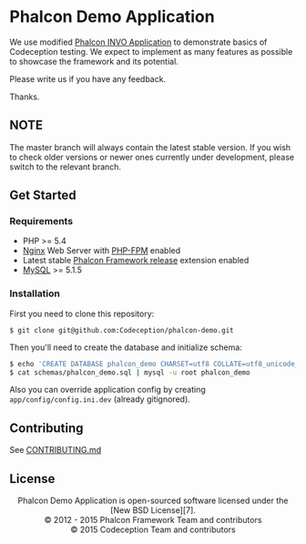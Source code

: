 # Phalcon Demo Application

We use modified [Phalcon INVO Application][1] to demonstrate basics of Codeception testing.
We expect to implement as many features as possible to showcase the framework and its
potential.

Please write us if you have any feedback.

Thanks.

## NOTE

The master branch will always contain the latest stable version. If you wish
to check older versions or newer ones currently under development, please
switch to the relevant branch.

## Get Started

### Requirements

* PHP >= 5.4
* [Nginx][2] Web Server with [PHP-FPM][3] enabled
* Latest stable [Phalcon Framework release][4] extension enabled
* [MySQL][5] >= 5.1.5

### Installation

First you need to clone this repository:

```
$ git clone git@github.com:Codeception/phalcon-demo.git
```

Then you'll need to create the database and initialize schema:

```sh
$ echo 'CREATE DATABASE phalcon_demo CHARSET=utf8 COLLATE=utf8_unicode_ci' | mysql -u root
$ cat schemas/phalcon_demo.sql | mysql -u root phalcon_demo
```

Also you can override application config by creating `app/config/config.ini.dev` (already gitignored).

## Contributing

See [CONTRIBUTING.md][6]

## License
<center>
Phalcon Demo Application is open-sourced software licensed under the [New BSD License][7].<br>
© 2012 - 2015 Phalcon Framework Team and contributors<br>
© 2015 Codeception Team and contributors
</center>

[1]: https://phalconphp.com/
[2]: http://nginx.org/
[3]: http://php.net/manual/en/install.fpm.php
[4]: https://github.com/phalcon/cphalcon/releases
[5]: https://www.mysql.com/
[6]: https://github.com/phalcon/invo/blob/master/CONTRIBUTING.md
[7]: https://github.com/phalcon/invo/blob/master/docs/LICENSE.md

